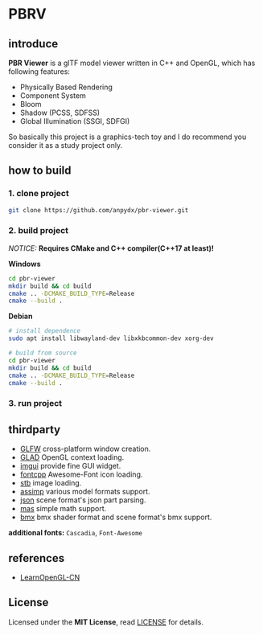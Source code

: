 # PBRV

## introduce
**PBR Viewer** is a glTF model viewer written in C++ and OpenGL, which has following features:

- Physically Based Rendering
- Component System
- Bloom
- Shadow (PCSS, SDFSS)
- Global Illumination (SSGI, SDFGI)

So basically this project is a graphics-tech toy and I do recommend you consider it as a study project only.

## how to build
### 1. clone project
```bash
git clone https://github.com/anpydx/pbr-viewer.git
```

### 2. build project
*NOTICE:* **Requires CMake and C++ compiler(C++17 at least)!**


**Windows**
```bash
cd pbr-viewer
mkdir build && cd build
cmake .. -DCMAKE_BUILD_TYPE=Release
cmake --build .
```

**Debian**
```bash
# install dependence
sudo apt install libwayland-dev libxkbcommon-dev xorg-dev

# build from source
cd pbr-viewer
mkdir build && cd build
cmake .. -DCMAKE_BUILD_TYPE=Release
cmake --build .
```

### 3. run project


## thirdparty
- [GLFW](https://github.com/glfw/glfw) cross-platform window creation.
- [GLAD](https://github.com/Dav1dde/glad) OpenGL context loading.
- [imgui](https://github.com/ocornut/imgui) provide fine GUI widget.
- [fontcpp](https://github.com/juliettef/IconFontCppHeaders) Awesome-Font icon loading.
- [stb](https://github.com/nothings/stb) image loading.
- [assimp](https://github.com/assimp/assimp) various model formats support.
- [json](https://github.com/nlohmann/json) scene format's json part parsing.
- [mas](https://github.com/anpydx/mas) simple math support.
- [bmx](https://github.com/anpydx/bmx) bmx shader format and scene format's bmx support.

**additional fonts:** `Cascadia`, `Font-Awesome`

## references
- [LearnOpenGL-CN](https://learnopengl-cn.github.io/)

## License
Licensed under the **MIT License**, read [LICENSE](LICENSE) for details.